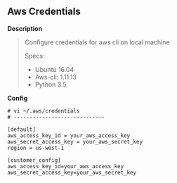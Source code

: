 ## Aws Credentials

**Description**

> Configure credentials for aws cli on local machine
>
> Specs:
>
> * Ubuntu 16.04
> * Aws-cli: 1.11.13
> * Python 3.5

**Config**

```
# vi ~/.aws/credentials
# -----------------------------

[default]
aws_access_key_id = your_aws_access_key
aws_secret_access_key = your_aws_secret_key 
region = us-west-1

[customer_config]
aws_access_key_id=your_aws_access_key
aws_secret_access_key=your_aws_secret_key



```



